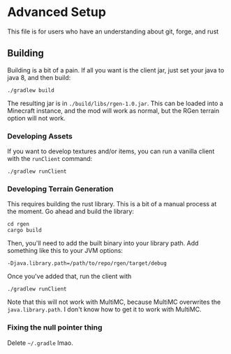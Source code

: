 # Advanced Setup
This file is for users who have an understanding about git, forge, and rust

## Building

Building is a bit of a pain. If all you want is the client jar, just set your java to java 8, and then build:
```
./gradlew build
```

The resulting jar is in `./build/libs/rgen-1.0.jar`. This can be loaded into a Minecraft instance, and the mod will work as normal, but the RGen terrain option will not work.

### Developing Assets

If you want to develop textures and/or items, you can run a vanilla client with the `runClient` command:
```
./gradlew runClient
```

### Developing Terrain Generation

This requires building the rust library. This is a bit of a manual process at the moment. Go ahead and build the library:
```
cd rgen
cargo build
```

Then, you'll need to add the built binary into your library path. Add something like this to your JVM options:
```
-Djava.library.path=/path/to/repo/rgen/target/debug
```

Once you've added that, run the client with
```
./gradlew runClient
```

Note that this will not work with MultiMC, because MultiMC overwrites the `java.library.path`. I don't know how to get it to work with MultiMC.

### Fixing the null pointer thing

Delete `~/.gradle` lmao.
